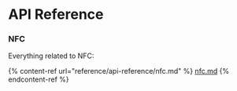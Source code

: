 # API Reference

### NFC

Everything related to NFC:

{% content-ref url="reference/api-reference/nfc.md" %}
[nfc.md](reference/api-reference/nfc.md)
{% endcontent-ref %}
